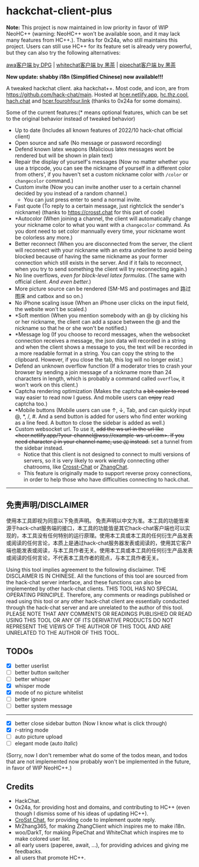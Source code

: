 # hackchat-client-plus

**Note:** 
This project is now maintained in low priority in favor of WIP NeoHC++ (warning: NeoHC++ won't be available soon, and it may lack many features from HC++.). Thanks for 0x24a, who still maintains this project.
Users can still use HC++ for its feature set is already very powerful, but they can also try the following alternatives:

[awa客户端 by DPG](https://hc.doppelganger.eu.org/) | [whitechat客户端 by 黑茶](https://whitechat.darknights.repl.co/) | [pipechat客户端 by 黑茶](https://pipechat.darknights.repl.co/)

**New update: shabby i18n (Simplified Chinese) now available!!!**

A tweaked hackchat client. aka hackchat++.
Most code, and icon, are from <https://github.com/hack-chat/main>.
Hosted at [hcer.netlify.app](https://hcer.netlify.app/), [hc.thz.cool](https://hc.thz.cool/), [hach.chat](https://hach.chat/) and [hcer.fourohfour.link](https://hcer.fourohfour.link/) (thanks to 0x24a for some domains).

Some of the current features:(* means optional features, which can be set to the original behavior instead of tweaked behavior)

- Up to date (Includes all known features of 2022/10 hack-chat official client)
- Open source and safe (No message or password recording)
- Defend known latex weapons (Malicious latex messages wont be rendered but will be shown in plain text)
- Repair the display of yourself's messages (Now no matter whether you use a tripcode, you can see the nickname of yourself in a different color from others', if you haven't set a custom nickname color with `/color` or `changecolor` command.)
- Custom invite (Now you can invite another user to a certain channel decided by you instead of a random channel.)
  - You can just press enter to send a normal invite.
- Fast quote (To reply to a certain message, just rightclick the sender's nickname) (thanks to <https://crosst.chat> for this part of code)
- *Autocolor (When joining a channel, the client will automatically change your nickname color to what you want with a `changecolor` command. As you dont need to set color mannually every time, your nickname wont be colorless any more.)
- Better reconnect (When you are disconnected from the server, the client will reconnect with your nickname with an extra underline to avoid being blocked because of having the same nickname as your former connection which still exists in the server. And if it fails to reconnect, when you try to send something the client will try reconnecting again.)
- No line overflows, *even for block-level latex formulas*. (The same with official client. *And even better.*)
- More picture source can be rendered (SM-MS and postimages and 路过图床 and catbox and so on.)
- No iPhone scaling issue (When an iPhone user clicks on the input field, the website won't be scaled.)
- *Soft mention (When you mention somebody with an @ by clicking his or her nickname, the client can add a space between the @ and the nickname so that he or she won't be notified.)
- *Message log (If you choose to record messages, when the websocket connection receives a message, the json data will recorded in a string and when the client shows a message to you, the text will be recorded in a more readable format in a string. You can copy the string to the clipboard. However, if you close the tab, this log will no longer exist.)
- Defend an unknown overflow function (If a moderator tries to crash your browser by sending a join message of a nickname more than 24 characters in length, which is probably a command called `overflow`, it won't work on this client.)
- Captcha rendering optimization (Makes the captcha ~~a bit easier to read~~ way easier to read now I guess. And mobile users can ~~enjoy~~ read captcha too.)
- \*Mobile buttons (Mobile users can use ↑, ↓, Tab, and can quickly input @, *, /, #. And a send button is added for users who find enter working as a line feed. A button to close the sidebar is added as well.)
- Custom websocket url. To use it, ~~add the ws url in the url like <hcer.netlify.app/?your-channel@wss://example-ws-url.com>. If you need character `@` in your channel name, use `@@` instead.~~ set a tunnel from the sidebar instead.
  - Notice that this client is not designed to connect to multi versions of servers, so it is very likely to work wierdly connecting other chatrooms, like [Crosst-Chat](https://github.com/CrosSt-Chat/CSC-main) or [ZhangChat](https://github.com/ZhangChat-Dev-Group/ZhangChat).
  - This feature is originally made to support reverse proxy connections, in order to help those who have difficulties connecting to hack.chat.

---

## 免责声明/DISCLAIMER

使用本工具即视为同意以下免责声明。
免责声明以中文为准。本工具的功能皆来源于hack-chat服务端的接口，本工具的功能皆是其它hack-chat客户端也可以实现的，本工具没有任何特别的运行原理。使用本工具或本工具的任何衍生产品发表或阅读的任何言论，本质上是通过hack-chat服务器发表或阅读的，使用其它客户端也能发表或阅读，与本工具作者无关。使用本工具或本工具的任何衍生产品发表或阅读的任何言论，不代表本工具作者的观点，与本工具作者无关。


Using this tool implies agreement to the following disclaimer. THE DISCLAIMER IS IN CHINESE. All the functions of this tool are sourced from the hack-chat server interface, and these functions can also be implemented by other hack-chat clients. THIS TOOL HAS NO SPECIAL OPERATING PRINCIPLE. Therefore, any comments or readings published or read using this tool or any other hack-chat client are essentially conducted through the hack-chat server and are unrelated to the author of this tool. PLEASE NOTE THAT ANY COMMENTS OR READINGS PUBLISHED OR READ USING THIS TOOL OR ANY OF ITS DERIVATIVE PRODUCTS DO NOT REPRESENT THE VIEWS OF THE AUTHOR OF THIS TOOL AND ARE UNRELATED TO THE AUTHOR OF THIS TOOL.

## TODOs

- [x] better userlist
- [ ] better button switcher
- [ ] better whisper
- [x] whisper mode
- [x] mode of no picture whitelist
- [ ] better ignore
- [ ] better system message

---

- [x] better close sidebar button (Now I know what is click through)
- [x] r-string mode
- [ ] auto picture upload
- [ ] elegant mode (auto *Italic*)

(Sorry, now I don't remember what do some of the todos mean, and todos that are not implemented now probably won't be implemented in the future, in favor of WIP NeoHC++.)

## Credits

- HackChat.
- 0x24a, for providing host and domains, and contributing to HC++ (even though I dismiss some of his ideas of updating HC++).
- [CroSst Chat](https://github.com/CrosSt-Chat/CSC-main), for providing code to implement quote reply.
- MrZhang365, for making ZhangClient which inspires me to make i18n.
- woo/DarkT, for making PipeChat and WhiteChat which inspires me to make colored user list.
- all early users (paperee, await, ...), for providing advices and giving me feedbacks.
- all users that promote HC++.
